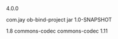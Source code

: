 <?xml version="1.0" encoding="UTF-8"?>
<project xmlns="http://maven.apache.org/POM/4.0.0"
  xmlns:xsi="http://www.w3.org/2001/XMLSchema-instance"
  xsi:schemaLocation="http://maven.apache.org/POM/4.0.0 http://maven.apache.org/xsd/maven-4.0.0.xsd">
  <modelVersion>4.0.0</modelVersion>

  <groupId>com.jay</groupId>
  <artifactId>ob-bind-project</artifactId>
  <packaging>jar</packaging>
  <version>1.0-SNAPSHOT</version>



  <properties>
    <java.version>1.8</java.version>
  </properties>

  <dependencies>
    <dependency>
      <groupId>commons-codec</groupId>
      <artifactId>commons-codec</artifactId>
      <version>1.11</version>
    </dependency>

  </dependencies>

</project>
